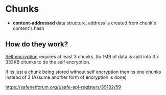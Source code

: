 # Chunks

* **content-addressed** data structure, address is created from chunk's content's hash

## How do they work?

[Self encryption](self-encryption.md) requires at least 3 chunks. So 1MB of data is split into 3 x 333KB chunks to do the self encryption.

If its just a chunk being stored without self encryption then its one chunks instead of 3 (Assume another form of encryption is done) 

https://safenetforum.org/t/safe-api-registers/39182/59
